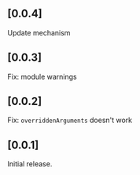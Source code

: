## [0.0.4]

Update mechanism

## [0.0.3]

Fix: module warnings

## [0.0.2]

Fix: `overriddenArguments` doesn't work

## [0.0.1]

Initial release.
